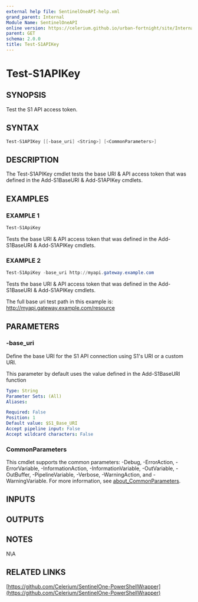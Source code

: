 ```yaml
---
external help file: SentinelOneAPI-help.xml
grand_parent: Internal
Module Name: SentinelOneAPI
online version: https://celerium.github.io/urban-fortnight/site/Internal/Test-S1APIKey.html
parent: GET
schema: 2.0.0
title: Test-S1APIKey
---
```


# Test-S1APIKey

## SYNOPSIS
Test the S1 API access token.

## SYNTAX

```powershell
Test-S1APIKey [[-base_uri] <String>] [<CommonParameters>]
```

## DESCRIPTION
The Test-S1APIKey cmdlet tests the base URI & API access token that was defined in the Add-S1BaseURI & Add-S1APIKey cmdlets.

## EXAMPLES

### EXAMPLE 1
```powershell
Test-S1ApiKey
```

Tests the base URI & API access token that was defined in the Add-S1BaseURI & Add-S1APIKey cmdlets.

### EXAMPLE 2
```powershell
Test-S1ApiKey -base_uri http://myapi.gateway.example.com
```

Tests the base URI & API access token that was defined in the Add-S1BaseURI & Add-S1APIKey cmdlets.

The full base uri test path in this example is:
    http://myapi.gateway.example.com/resource

## PARAMETERS

### -base_uri
Define the base URI for the S1 API connection using S1's URI or a custom URI.

This parameter by default uses the value defined in the Add-S1BaseURI function

```yaml
Type: String
Parameter Sets: (All)
Aliases:

Required: False
Position: 1
Default value: $S1_Base_URI
Accept pipeline input: False
Accept wildcard characters: False
```

### CommonParameters
This cmdlet supports the common parameters: -Debug, -ErrorAction, -ErrorVariable, -InformationAction, -InformationVariable, -OutVariable, -OutBuffer, -PipelineVariable, -Verbose, -WarningAction, and -WarningVariable. For more information, see [about_CommonParameters](http://go.microsoft.com/fwlink/?LinkID=113216).

## INPUTS

## OUTPUTS

## NOTES
N\A

## RELATED LINKS

[https://github.com/Celerium/SentinelOne-PowerShellWrapper](https://github.com/Celerium/SentinelOne-PowerShellWrapper)

